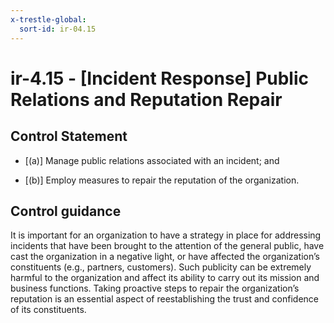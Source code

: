 ```yaml
---
x-trestle-global:
  sort-id: ir-04.15
---
```


# ir-4.15 - \[Incident Response\] Public Relations and Reputation Repair

## Control Statement

- \[(a)\] Manage public relations associated with an incident; and

- \[(b)\] Employ measures to repair the reputation of the organization.

## Control guidance

It is important for an organization to have a strategy in place for addressing incidents that have been brought to the attention of the general public, have cast the organization in a negative light, or have affected the organization’s constituents (e.g., partners, customers). Such publicity can be extremely harmful to the organization and affect its ability to carry out its mission and business functions. Taking proactive steps to repair the organization’s reputation is an essential aspect of reestablishing the trust and confidence of its constituents.
